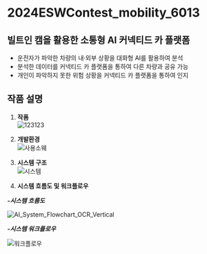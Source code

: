 # 2024ESWContest_mobility_6013

## 빌트인 캠을 활용한 소통형 AI 커넥티드 카 플랫폼
- 운전자가 파악한 차량의 내·외부 상황을 대화형 AI를 활용하여 분석
- 분석한 데이터를 커넥티드 카 플랫폼을 통하여 다른 차량과 공유 가능
- 개인이 파악하지 못한 위험 상황을 커넥티드 카 플랫폼을 통하여 인지 

## 작품 설명
1. **작품**  
![123123](https://github.com/user-attachments/assets/92455a72-083e-4734-94c1-3154e7536b1c)


2. **개발환경**  
![사용소웨](https://github.com/user-attachments/assets/ad941e25-9208-4995-9983-e43fd6d1977c)



3. **시스템 구조**  
![시스템](https://github.com/user-attachments/assets/df921fb5-ae64-4ff4-94e4-2d1b836beb43)

3. **시스템 흐름도 및 워크플로우**
   
***-시스템 흐름도***

![AI_System_Flowchart_OCR_Vertical](https://github.com/user-attachments/assets/1cfba2f2-fe51-45fc-b45c-c5b4d968dd92)

***-시스템 워크플로우***

![워크플로우](https://github.com/user-attachments/assets/77256a85-7778-49c2-8035-ba0e9197e647)


